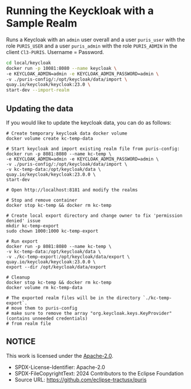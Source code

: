 # Running the Keyckloak with a Sample Realm

Runs a Keycloak with an `admin` user overall and a user `puris_user` with the role `PURIS_USER` and a user `puris_admin`
with the role `PURIS_ADMIN` in the client `Cl3-PURIS`. Username = Password.  

```sh 
cd local/keycloak
docker run -p 10081:8080 --name keycloak \
-e KEYCLOAK_ADMIN=admin -e KEYCLOAK_ADMIN_PASSWORD=admin \
-v ./puris-config/:/opt/keycloak/data/import \
quay.io/keycloak/keycloak:23.0 \
start-dev --import-realm
```

## Updating the data

If you would like to update the keycloak data, you can do as follows:
```shell
# Create temporary keycloak data docker volume
docker volume create kc-temp-data

# Start keycloak and import existing realm file from puris-config:
docker run -p 8081:8080 --name kc-temp \
-e KEYCLOAK_ADMIN=admin -e KEYCLOAK_ADMIN_PASSWORD=admin \
-v ./puris-config/:/opt/keycloak/data/import \
-v kc-temp-data:/opt/keycloak/data \
quay.io/keycloak/keycloak:23.0.0 \
start-dev 

# Open http://localhost:8181 and modify the realms

# Stop and remove container
docker stop kc-temp && docker rm kc-temp

# Create local export directory and change owner to fix 'permission denied' issue
mkdir kc-temp-export
sudo chown 1000:1000 kc-temp-export

# Run export
docker run -p 8081:8080 --name kc-temp \
-v kc-temp-data:/opt/keycloak/data \
-v ./kc-temp-export:/opt/keycloak/data/export \
quay.io/keycloak/keycloak:23.0.0 \
export --dir /opt/keycloak/data/export

# Cleanup
docker stop kc-temp && docker rm kc-temp
docker volume rm kc-temp-data

# The exported realm files will be in the directory `./kc-temp-export`.
# move them to puris-config
# make sure to remove the array "org.keycloak.keys.KeyProvider" (contains unneeded credentials)
# from realm file
```

## NOTICE

This work is licensed under the [Apache-2.0](https://www.apache.org/licenses/LICENSE-2.0).

- SPDX-License-Identifier: Apache-2.0
- SPDX-FileCopyrightText: 2024 Contributors to the Eclipse Foundation
- Source URL: https://github.com/eclipse-tractusx/puris
